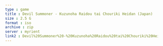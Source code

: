 ```yaml
---
type : game
title : Devil Summoner - Kuzunoha Raidou tai Chouriki Heidan (Japan)
size : 2.5 G
format : iso
archive : zip
server : myrient
link2 : Devil%20Summoner%20-%20Kuzunoha%20Raidou%20tai%20Chouriki%20Heidan%20%28Japan%29
---
```

